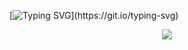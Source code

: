 [![Typing SVG](https://readme-typing-svg.herokuapp.com?font=Ubuntu&weight=500&size=22&pause=1000&color=41F709&vCenter=true&random=false&width=550&lines=My+Name+is+Daniel%2C+but+everybody+calls+me+DanielSan!)](https://git.io/typing-svg)

<p align="center">
  <img src="programming.gif" autoplay loop>
</p>